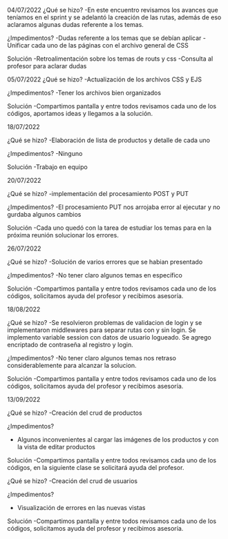 04/07/2022
¿Qué se hizo?
-En este encuentro revisamos los avances que teníamos en el sprint y se adelantó la creación de las rutas, además de eso aclaramos algunas dudas referente a los temas.

¿Impedimentos?
-Dudas referente a los temas que se debían aplicar
-Unificar cada uno de las páginas con el archivo general de CSS

Solución
-Retroalimentación sobre los temas de routs y css
-Consulta al profesor para aclarar dudas



05/07/2022
¿Qué se hizo?
-Actualización de los archivos CSS y EJS

¿Impedimentos?
-Tener los archivos bien organizados

Solución
-Compartimos pantalla y entre todos revisamos cada uno de los códigos, aportamos ideas y llegamos a la solución.


18/07/2022

¿Qué se hizo?
-Elaboración de lista de productos y detalle de cada uno

¿Impedimentos?
-Ninguno

Solución
-Trabajo en equipo


20/07/2022

¿Qué se hizo?
-implementación del procesamiento POST y PUT

¿Impedimentos?
-El procesamiento PUT nos arrojaba error al ejecutar y no gurdaba algunos cambios

Solución
-Cada uno quedó con la tarea de estudiar los temas para en la próxima reunión solucionar los errores.


26/07/2022

¿Qué se hizo?
-Solución de varios errores que se habian presentado

¿Impedimentos?
-No tener claro algunos temas en específico

Solución
-Compartimos pantalla y entre todos revisamos cada uno de los códigos, solicitamos ayuda del profesor y recibimos asesoría.

18/08/2022

¿Qué se hizo?
-Se resolvieron problemas de validacion de login y se implementaron middlewares para separar rutas con y sin login. Se implemento variable session con datos de usuario logueado. Se agrego encriptado de contraseña al registro y login. 

¿Impedimentos?
-No tener claro algunos temas nos retraso considerablemente para alcanzar la solucion.  

Solución
-Compartimos pantalla y entre todos revisamos cada uno de los códigos, solicitamos ayuda del profesor y recibimos asesoría.

13/09/2022

 ¿Qué se hizo?
 -Creación del crud de productos

 ¿Impedimentos?
 - Algunos inconvenientes al cargar las imágenes de los productos y con la vista de editar productos

 Solución
 -Compartimos pantalla y entre todos revisamos cada uno de los códigos, en la siguiente clase se solicitará ayuda del profesor.


 ¿Qué se hizo?
 -Creación del crud de usuarios

 ¿Impedimentos?
 - Visualización de errores en las nuevas vistas 

 Solución
 -Compartimos pantalla y entre todos revisamos cada uno de los códigos, solicitamos ayuda del profesor y recibimos asesoría.